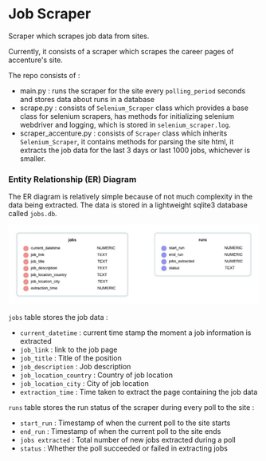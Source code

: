 # Job Scraper

Scraper which scrapes job data from sites.

Currently, it consists of a scraper which scrapes the career pages of accenture's site.

The repo consists of :

* main.py : runs the scraper for the site every `polling_period` seconds and stores data about runs in a database
* scrape.py : consists of `Selenium_Scraper` class which provides a base class for selenium scrapers, has methods for initializing selenium webdriver and logging, which is stored in `selenium_scraper.log`.
* scraper_accenture.py : consists of `Scraper` class which inherits `Selenium_Scraper`, it contains methods for parsing the site html, it extracts the job data for the last 3 days or last 1000 jobs, whichever is smaller.

### Entity Relationship (ER) Diagram

The ER diagram is relatively simple because of not much complexity in the data being extracted. The data is stored in a lightweight sqlite3 database called `jobs.db`.

![](assets/ERD.jpeg)

`jobs` table stores the job data :

* `current_datetime` : current time stamp the moment a job information is extracted
* `job_link` : link to the job page
* `job_title` : Title of the position
* `job_description` : Job description
* `job_location_country` : Country of job location
* `job_location_city` : City of job location
* `extraction_time` : Time taken to extract the page containing the job data

`runs` table stores the run status of the scraper during every poll to the site :

* `start_run` : Timestamp of when the current poll to the site starts
* `end_run` : Timestamp of when the current poll to the site ends
* `jobs extracted` : Total number of new jobs extracted during a poll
* `status` : Whether the poll succeeded or failed in extracting jobs
